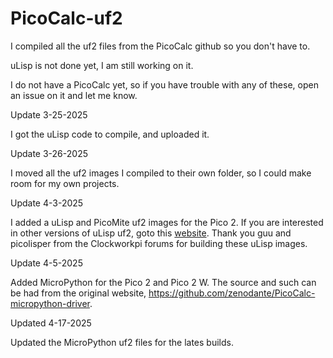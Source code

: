 # PicoCalc-uf2
I compiled all the uf2 files from the PicoCalc github so you don't have to.

uLisp is not done yet, I am still working on it.

I do not have a PicoCalc yet, so if you have trouble with any of these, open an issue on it and let me know.

Update 3-25-2025

I got the uLisp code to compile, and uploaded it.

Update 3-26-2025

I moved all the uf2 images I compiled to their own folder, so I could make room for my own projects.

Update 4-3-2025

I added a uLisp and PicoMite uf2 images for the Pico 2. If you are interested in other versions of uLisp uf2, goto this [website](https://dev.metacircular.net/). Thank you guu and picolisper from the Clockworkpi forums for building these uLisp images.

Update 4-5-2025

Added MicroPython for the Pico 2 and Pico 2 W. The source and such can be had from the original website, https://github.com/zenodante/PicoCalc-micropython-driver.

Updated 4-17-2025

Updated the MicroPython uf2 files for the lates builds.

